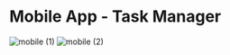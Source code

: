 # Mobile App - Task Manager

![mobile (1)](https://user-images.githubusercontent.com/101924220/218850397-274a7f92-997a-4b32-8244-62f980f7fdee.png)
![mobile (2)](https://user-images.githubusercontent.com/101924220/218850402-b7bcbc77-4a65-4bbe-9843-2442fef4a805.png)
